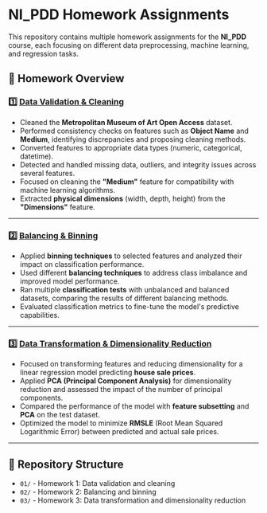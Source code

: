 # NI_PDD Homework Assignments  

This repository contains multiple homework assignments for the **NI_PDD** course, each focusing on different data preprocessing, machine learning, and regression tasks.  

## 📌 Homework Overview  

### 1️⃣ [Data Validation & Cleaning](./01/01_homework.ipynb)  
- Cleaned the **Metropolitan Museum of Art Open Access** dataset.  
- Performed consistency checks on features such as **Object Name** and **Medium**, identifying discrepancies and proposing cleaning methods.  
- Converted features to appropriate data types (numeric, categorical, datetime).  
- Detected and handled missing data, outliers, and integrity issues across several features.  
- Focused on cleaning the **"Medium"** feature for compatibility with machine learning algorithms.  
- Extracted **physical dimensions** (width, depth, height) from the **"Dimensions"** feature.  

---

### 2️⃣ [Balancing & Binning](./02/Homework-2/02_homework.ipynb)  
- Applied **binning techniques** to selected features and analyzed their impact on classification performance.  
- Used different **balancing techniques** to address class imbalance and improved model performance.  
- Ran multiple **classification tests** with unbalanced and balanced datasets, comparing the results of different balancing methods.  
- Evaluated classification metrics to fine-tune the model's predictive capabilities.  

---

### 3️⃣ [Data Transformation & Dimensionality Reduction](./03/03_homework.ipynb)  
- Focused on transforming features and reducing dimensionality for a linear regression model predicting **house sale prices**.  
- Applied **PCA (Principal Component Analysis)** for dimensionality reduction and assessed the impact of the number of principal components.  
- Compared the performance of the model with **feature subsetting** and **PCA** on the test dataset.  
- Optimized the model to minimize **RMSLE** (Root Mean Squared Logarithmic Error) between predicted and actual sale prices.  

---

## 📂 Repository Structure  
- `01/` - Homework 1: Data validation and cleaning  
- `02/` - Homework 2: Balancing and binning  
- `03/` - Homework 3: Data transformation and dimensionality reduction  
